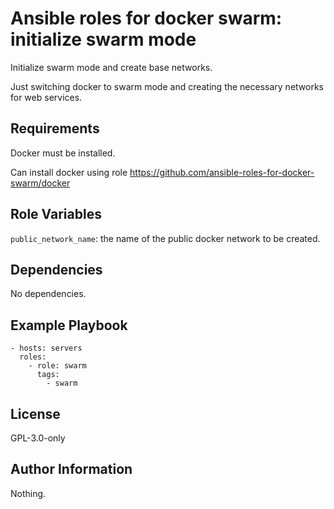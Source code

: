 Ansible roles for docker swarm: initialize swarm mode
=========

Initialize swarm mode and create base networks.

Just switching docker to swarm mode and creating the necessary networks for web services.

Requirements
------------

Docker must be installed.

Can install docker using role https://github.com/ansible-roles-for-docker-swarm/docker

Role Variables
--------------

`public_network_name`: the name of the public docker network to be created.

Dependencies
------------

No dependencies.

Example Playbook
----------------

```
- hosts: servers
  roles:
    - role: swarm
      tags:
        - swarm
```

License
-------

GPL-3.0-only

Author Information
------------------

Nothing.